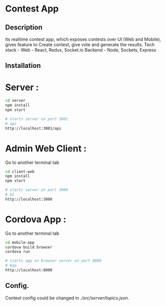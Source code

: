 Contest App 
============

## Description

Its realtime contest app, which exposes contests over UI (Web and Mobile), gives feature to Create contest, give vote and generate the results.
Tech stack - 
Web - React, Redux, Socket.io
Backend - Node, Sockets, Express

## Installation

# Server : 

```bash
cd server
npm install
npm start

# starts server on port 3001
# api
http://localhost:3001/api

```

# Admin Web Client : 

Go to another terminal tab

```bash
cd client-web
npm install
npm start

# starts server on port 3000
# UI
http://localhost:3000

```

# Cordova App : 

Go to another terminal tab

```bash
cd mobile-app
cordova build browser
cordova run

# starts app on browser server on port 8000
# App
http://localhost:8000

```

## Config.

Contest config could be changed in _./src/server/topics.json_.
